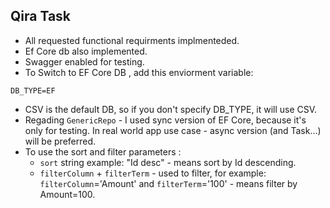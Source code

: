 ## Qira Task

* All requested functional requirments implmenteded.
* Ef Core db also implemented.
* Swagger enabled for testing.
* To Switch to EF Core DB , add this enviorment variable:
```
DB_TYPE=EF
```

* CSV is the default DB, so if you don't specify DB_TYPE, it will use CSV.
* Regading `GenericRepo` - I used sync version of EF Core, because it's only for testing. In real world app use case - async version (and Task...) will be preferred.
* To use the sort and filter parameters :
  * `sort` string example: "Id desc" - means sort by Id descending.
  * `filterColumn` + `filterTerm` - used to filter, for example: `filterColumn`='Amount' and `filterTerm`='100' - means filter by Amount=100.
